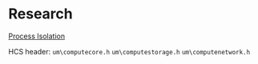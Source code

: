 # Research

[Process Isolation](https://docs.microsoft.com/en-us/virtualization/windowscontainers/manage-containers/hyperv-container#process-isolation)

HCS header: `um\computecore.h` `um\computestorage.h` `um\computenetwork.h`
